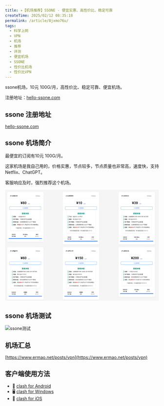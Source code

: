 ```yaml
---
title: ✈️【机场推荐】SSONE - 便宜实惠、高性价比、稳定可靠
createTime: 2025/02/12 08:35:18
permalink: /article/8jxmo76u/
tags:
  - 科学上网
  - VPN
  - 机场
  - 推荐
  - 评测
  - 便宜机场
  - SSONE
  - 性价比机场
  - 性价比VPN
---
```


ssone机场，10元 100G/月，高性价比、稳定可靠、便宜机场。

注册地址：[hello-ssone.com](https://hello-ssone.com/register?aff=aBHsE1pF)

<!-- more -->

## ssone 注册地址

[hello-ssone.com](https://hello-ssone.com/register?aff=aBHsE1pF)

## ssone 机场简介

最便宜的订阅有10元 100G/月。

这家机场是我自己用的，价格实惠，节点较多，节点质量也非常高，速度快，支持 Netflix、ChatGPT。

客服响应及时，强烈推荐这个机场。

![ssone价格](images/机场推荐ssone/image-1.png)

## ssone 机场测试

![ssone测试](images/机场推荐ssone/image.png)

## 机场汇总

[https://www.ermao.net/posts/vpn](https://www.ermao.net/posts/vpn)

## 客户端使用方法

- 📱 [clash for Android](https://www.ermao.net/article/eh8f4n86/)
- 🖥 [clash for Windows](https://www.ermao.net/article/0gematwc/)
- 🍎 [clash for iOS](https://www.ermao.net/article/z747kgjd/)
